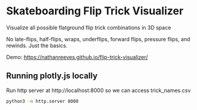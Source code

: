 # Skateboarding Flip Trick Visualizer
Visualize all possible flatground flip trick combinations in 3D space

No late-flips, half-flips, wraps, underflips, forward flips, pressure flips, and rewinds. Just the basics.

Demo: https://nathanreeves.github.io/flip-trick-visualizer/


## Running plotly.js locally 
Run http server at http://localhost:8000 so we can access trick_names.csv
```bash
python3 -m http.server 8000
```